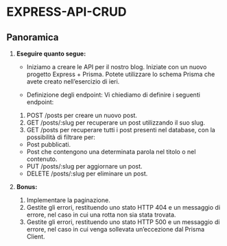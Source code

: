 # EXPRESS-API-CRUD

## Panoramica

1. **Eseguire quanto segue:**

   - Iniziamo a creare le API per il nostro blog. Iniziate con un nuovo progetto Express + Prisma. Potete utilizzare lo schema Prisma che avete creato nell’esercizio di ieri.

   - Definizione degli endpoint: Vi chiediamo di definire i seguenti endpoint:

   1. POST /posts per creare un nuovo post.
   2. GET /posts/:slug per recuperare un post utilizzando il suo slug.
   3. GET /posts per recuperare tutti i post presenti nel database, con la possibilità di filtrare per:

   - Post pubblicati.
   - Post che contengono una determinata parola nel titolo o nel contenuto.
   - PUT /posts/:slug per aggiornare un post.
   - DELETE /posts/:slug per eliminare un post.

2. **Bonus:**
   1. Implementare la paginazione.
   2. Gestite gli errori, restituendo uno stato HTTP 404 e un messaggio di errore, nel caso in cui una rotta non sia stata trovata.
   3. Gestite gli errori, restituendo uno stato HTTP 500 e un messaggio di errore, nel caso in cui venga sollevata un’eccezione dal Prisma Client.
